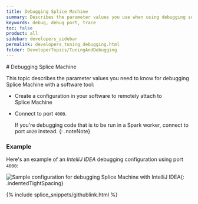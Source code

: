 ```yaml
---
title: Debugging Splice Machine
summary: Describes the parameter values you use when using debugging software with Splice Machine.
keywords: debug, debug port, trace
toc: false
product: all
sidebar: developers_sidebar
permalink: developers_tuning_debugging.html
folder: DeveloperTopics/TuningAndDebugging
---
```

<section>
<div class="TopicContent" data-swiftype-index="true" markdown="1">
# Debugging Splice Machine

This topic describes the parameter values you need to know for debugging
Splice Machine with a software tool:

* Create a configuration in your software to remotely attach to
  Splice Machine
* Connect to port `4000`.
  
  If you're debugging code that is to be run in a Spark worker, connect
  to port `4020` instead.
  {: .noteNote}

### Example

Here's an example of an *IntelliJ IDEA* debugging configuration using
port `4000`:

![Sample configuration for debugging Splice Machine with IntelliJ
IDEA](images/DebugSetupScreen.png "Sample configuration for debugging
Splice Machine with IntelliJ IDEA"){: .indentedTightSpacing}

{% include splice_snippets/githublink.html %}
</div>
</section>

